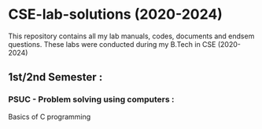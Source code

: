 # CSE-lab-solutions (2020-2024)
This repository contains all my lab manuals, codes, documents and endsem questions. These labs were conducted during my B.Tech in CSE (2020-2024)

## 1st/2nd Semester :

### PSUC - Problem solving using computers : 
Basics of C programming



